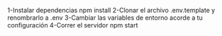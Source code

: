 1-Instalar dependencias npm install
2-Clonar el archivo .env.template y renombrarlo a .env
3-Cambiar las variables de entorno acorde a tu configuración
4-Correr el servidor npm start
